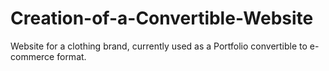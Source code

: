 # Creation-of-a-Convertible-Website
Website for a clothing brand, currently used as a Portfolio convertible to e-commerce format.
